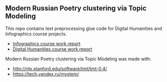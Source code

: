 Modern Russian Poetry clustering via Topic Modeling
--
This repo contains text preprocessing glue code for 
Digital Humanities and Infographics course projects.



+ [Infographics course work report](http://project9576.tilda.ws/)
+ [Digital Humanities course work report](report.pdf)


Modern Russian Poetry clustering via Topic Modeling
was made with:

+ http://nlp.stanford.edu/software/tmt/tmt-0.4/
+ https://tech.yandex.ru/mystem/


